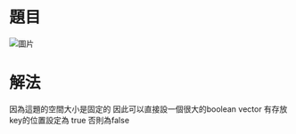 # 題目
![圖片](https://github.com/Ridost/Leetcode_Practice/assets/35066190/1f5a3e83-0ac8-4b8c-a3b4-947736d661c3)

# 解法
因為這題的空間大小是固定的 因此可以直接設一個很大的boolean vector 
有存放key的位置設定為 true 
否則為false
